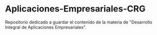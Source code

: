 # Aplicaciones-Empresariales-CRG
Repositorio dedicado a guardar el contenido de la materia de "Desarrollo Integral de Aplicaciones Empresariales".

